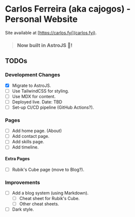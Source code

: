 # Carlos Ferreira (aka cajogos) - Personal Website

Site available at [https://carlos.fyi](carlos.fyi).

> ### Now built in AstroJS 🚀!


## TODOs

### Development Changes

- [x] Migrate to AstroJS.
- [ ] Use TailwindCSS for styling.
- [ ] Use MDX for content.
- [ ] Deployed live. Date: TBD
- [ ] Set-up CI/CD pipeline (GitHub Actions?).

### Pages

- [ ] Add home page. (About)
- [ ] Add contact page.
- [ ] Add skills page.
- [ ] Add timeline.

#### Extra Pages

- [ ] Rubik's Cube page (move to Blog?).

### Improvements
- [ ] Add a blog system (using Markdown).
  - [ ] Cheat sheet for Rubik's Cube.
  - [ ] Other cheat sheets.
- [ ] Dark style.
